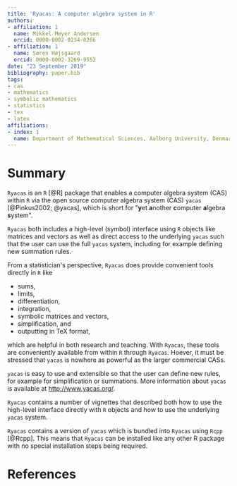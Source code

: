 ```yaml
---
title: 'Ryacas: A computer algebra system in R'
authors:
- affiliation: 1
  name: Mikkel Meyer Andersen
  orcid: 0000-0002-0234-0266
- affiliation: 1
  name: Søren Højsgaard
  orcid: 0000-0002-3269-9552
date: "23 September 2019"
bibliography: paper.bib
tags:
- cas
- mathematics
- symbolic mathematics
- statistics
- tex
- latex
affiliations:
- index: 1
  name: Department of Mathematical Sciences, Aalborg University, Denmark
---
```


# Summary

`Ryacas` is an `R` [@R] package that enables a 
computer algebra system (CAS) within `R` via the open source computer 
algebra system (CAS) `yacas` [@Pinkus2002; @yacas], which is short 
for "**y**et **a**nother **c**omputer **a**lgebra **s**ystem".

`Ryacas` both includes a high-level (symbol) interface 
using `R` objects like matrices and vectors as well as direct access to 
the underlying `yacas` such that the user can use the full `yacas` 
system, including for example defining new summation rules. 

From a statistician's perspective, `Ryacas` does provide convenient
tools directly in `R` like

* sums, 
* limits, 
* differentiation, 
* integration, 
* symbolic matrices and vectors,
* simplification, and
* outputting in TeX format, 

which are helpful in both research and teaching.  With `Ryacas`, these
tools are conveniently available from within `R` through
`Ryacas`. Hoever, it must be stressed that `yacas` is nowhere as
powerful as the larger commercial CASs.

`yacas` is easy to use and extensible so that the user can 
define new rules, for example for simplification or summations.
More information about `yacas` is available at <http://www.yacas.org/>. 

`Ryacas` contains a number of vignettes that described both 
how to use the high-level interface directly with `R` objects and how 
to use the underlying `yacas` system.

`Ryacas` contains a version of `yacas` which is bundled into `Ryacas` using  `Rcpp` [@Rcpp]. 
This means that `Ryacas` can be installed like any other R package with no special installation steps being required.


# References
